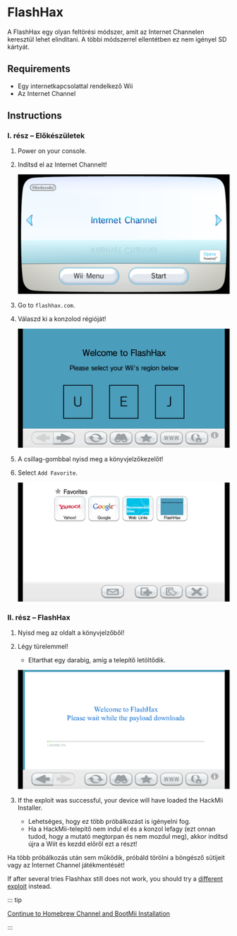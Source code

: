 # FlashHax

A FlashHax egy olyan feltörési módszer, amit az Internet Channelen keresztül lehet elindítani. A többi módszerrel ellentétben ez nem igényel SD kártyát.

## Requirements

- Egy internetkapcsolattal rendelkező Wii
- Az Internet Channel

## Instructions

### I. rész – Előkészületek

1. Power on your console.

2. Indítsd el az Internet Channelt!

   ![](/images/exploits/flashhax/internet-channel-start.png)

3. Go to `flashhax.com`.

4. Válaszd ki a konzolod régióját!

   ![](/images/exploits/flashhax/select-region.png)

5. A csillag-gombbal nyisd meg a könyvjelzőkezelőt!

6. Select `Add Favorite`.

   ![](/images/exploits/flashhax/bookmark-page.png)

### II. rész – FlashHax

1. Nyisd meg az oldalt a könyvjelzőből!

2. Légy türelemmel!

   - Eltarthat egy darabig, amíg a telepítő letöltődik.

   ![](/images/exploits/flashhax/wait-for-download.png)

3. If the exploit was successful, your device will have loaded the HackMii Installer.
   - Lehetséges, hogy ez több próbálkozást is igényelni fog.
   - Ha a HackMii-telepítő nem indul el és a konzol lefagy (ezt onnan tudod, hogy a mutató megtorpan és nem mozdul meg), akkor indítsd újra a Wiit és kezdd előről ezt a részt!

Ha több próbálkozás után sem működik, próbáld törölni a böngésző sütijeit vagy az Internet Channel játékmentését!

If after several tries Flashhax still does not work, you should try a [different exploit](get-started) instead.

::: tip

[Continue to Homebrew Channel and BootMii Installation](hbc)

:::

